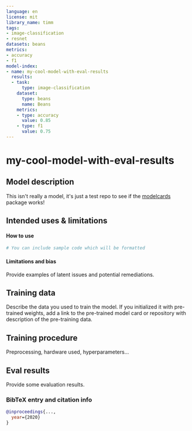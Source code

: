 ```yaml
---
language: en
license: mit
library_name: timm
tags:
- image-classification
- resnet
datasets: beans
metrics:
- accuracy
- f1
model-index:
- name: my-cool-model-with-eval-results
  results:
  - task:
      type: image-classification
    dataset:
      type: beans
      name: Beans
    metrics:
    - type: accuracy
      value: 0.85
    - type: f1
      value: 0.75
---
```


# my-cool-model-with-eval-results

## Model description

This isn't really a model, it's just a test repo to see if the [modelcards](https://github.com/nateraw/modelcards) package works!

## Intended uses & limitations

#### How to use

```python
# You can include sample code which will be formatted
```

#### Limitations and bias

Provide examples of latent issues and potential remediations.

## Training data

Describe the data you used to train the model.
If you initialized it with pre-trained weights, add a link to the pre-trained model card or repository with description of the pre-training data.

## Training procedure

Preprocessing, hardware used, hyperparameters...

## Eval results

Provide some evaluation results.

### BibTeX entry and citation info

```bibtex
@inproceedings{...,
  year={2020}
}
```